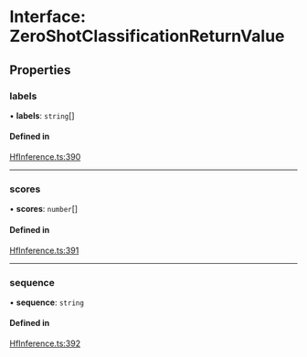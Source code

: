 # Interface: ZeroShotClassificationReturnValue

## Properties

### labels

• **labels**: `string`[]

#### Defined in

[HfInference.ts:390](https://github.com/huggingface/huggingface.js/blob/main/packages/inference/src/HfInference.ts#L390)

___

### scores

• **scores**: `number`[]

#### Defined in

[HfInference.ts:391](https://github.com/huggingface/huggingface.js/blob/main/packages/inference/src/HfInference.ts#L391)

___

### sequence

• **sequence**: `string`

#### Defined in

[HfInference.ts:392](https://github.com/huggingface/huggingface.js/blob/main/packages/inference/src/HfInference.ts#L392)
